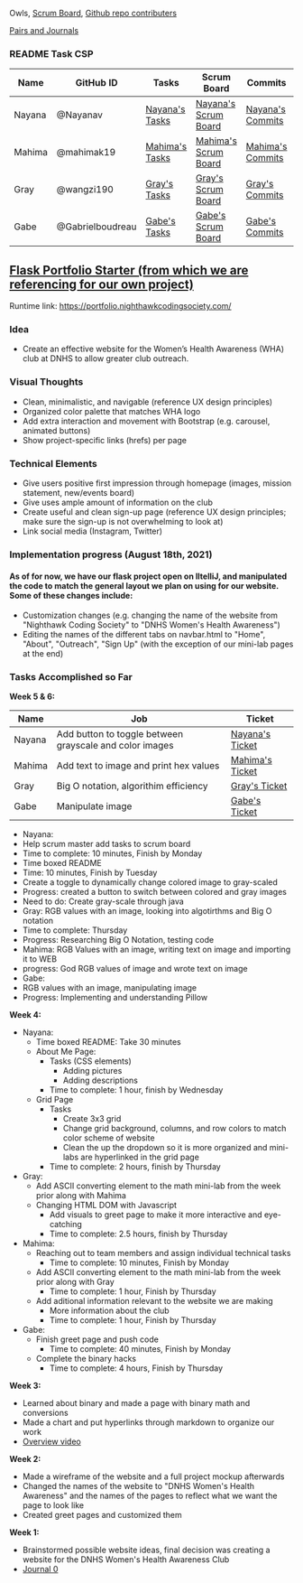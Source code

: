 Owls, [Scrum Board](https://github.com/wangzi190/flask_portfolio/projects/1), [Github repo contributers](https://github.com/wangzi190/flask_portfolio/graphs/contributors)

[Pairs and Journals](https://drive.google.com/drive/folders/1OO_uDmH_A1tTisIU9VoWnIfKt1gEUctu?usp=sharing)

### README Task CSP 
|Name|GitHub ID|Tasks|Scrum Board|Commits|Profile|
|----|---------|-----|-----------|-------|-------|
|Nayana|@Nayanav|[Nayana's Tasks](https://github.com/wangzi190/flask_portfolio/issues?q=assignee%3ANayanav+is%3Aopen)|[Nayana's Scrum Board](https://github.com/wangzi190/flask_portfolio/projects/1?card_filter_query=assignee%3Anayanav)|[Nayana's Commits](https://github.com/wangzi190/flask_portfolio/commits?author=Nayanav)|[Nayana's Profile](https://github.com/Nayanav)|
|Mahima|@mahimak19|[Mahima's Tasks](https://github.com/wangzi190/flask_portfolio/issues?q=assignee%3Amahimak19+is%3Aopen)|[Mahima's Scrum Board](https://github.com/wangzi190/flask_portfolio/projects/1?card_filter_query=assignee%3Amahimak19)|[Mahima's Commits](https://github.com/wangzi190/flask_portfolio/commits?author=mahimak19)|[Mahima's Profile](https://github.com/mahimak19)|
|Gray|@wangzi190|[Gray's Tasks](https://github.com/wangzi190/flask_portfolio/issues?q=assignee%3Awangzi190+is%3Aopen)|[Gray's Scrum Board](https://github.com/wangzi190/flask_portfolio/projects/1?card_filter_query=assignee%3Awangzi190)|[Gray's Commits](https://github.com/wangzi190/flask_portfolio/commits?author=wangzi190)|[Gray's Profile](https://github.com/wangzi190)|
|Gabe|@Gabrielboudreau|[Gabe's Tasks](https://github.com/wangzi190/flask_portfolio/issues?q=assignee%3AGabrielboudreau+is%3Aopen)|[Gabe's Scrum Board](https://github.com/wangzi190/flask_portfolio/projects/1?card_filter_query=assignee%3A+gabrielboudreau)|[Gabe's Commits](https://github.com/wangzi190/flask_portfolio/commits?author=GabrielBoudreau)|[Gabe's Profile](https://github.com/Gabrielboudreau)|


## [Flask Portfolio Starter (from which we are referencing for our own project)](https://nighthawkcodingsociety.com/projectsearch/details/Flask%20Portfolio%20Starter)
Runtime link: https://portfolio.nighthawkcodingsociety.com/

### Idea
* Create an effective website for the Women’s Health Awareness (WHA) club at DNHS to allow greater club outreach.

### Visual Thoughts
* Clean, minimalistic, and navigable (reference UX design principles)
* Organized color palette that matches WHA logo
* Add extra interaction and movement with Bootstrap (e.g. carousel, animated buttons)
* Show project-specific links (hrefs) per page

### Technical Elements
* Give users positive first impression through homepage (images, mission statement, new/events board)
* Give uses ample amount of information on the club
* Create useful and clean sign-up page (reference UX design principles; make sure the sign-up is not overwhelming to look at)
* Link social media (Instagram, Twitter)

### Implementation progress (August 18th, 2021)
#### As of for now, we have our flask project open on IltelliJ, and manipulated the code to match the general layout we plan on using for our website. Some of these changes include:
* Customization changes (e.g. changing the name of the website from "Nighthawk Coding Society" to "DNHS Women's Health Awareness")
* Editing the names of the different tabs on navbar.html to "Home", "About", "Outreach", "Sign Up" (with the exception of our mini-lab pages at the end)

### Tasks Accomplished so Far
**Week 5 & 6:**

|Name|Job|Ticket|
|----|---------|-----|
|Nayana|Add button to toggle between grayscale and color images|[Nayana's Ticket](https://github.com/wangzi190/flask_portfolio/issues/36)|[Nayana's Scrum Board](https://github.com/wangzi190/flask_portfolio/projects/1?card_filter_query=assignee%3Anayanav)|[Nayana's Commits](https://github.com/wangzi190/flask_portfolio/commits?author=Nayanav)|[Nayana's Profile](https://github.com/Nayanav)|
|Mahima|Add text to image and print hex values|[Mahima's Ticket](https://github.com/wangzi190/flask_portfolio/issues/37)|[Mahima's Scrum Board](https://github.com/wangzi190/flask_portfolio/projects/1?card_filter_query=assignee%3Amahimak19)|[Mahima's Commits](https://github.com/wangzi190/flask_portfolio/commits?author=mahimak19)|[Mahima's Profile](https://github.com/mahimak19)|
|Gray|Big O notation, algorithim efficiency|[Gray's Ticket](https://github.com/wangzi190/flask_portfolio/issues/40)|[Gray's Scrum Board](https://github.com/wangzi190/flask_portfolio/projects/1?card_filter_query=assignee%3Awangzi190)|[Gray's Commits](https://github.com/wangzi190/flask_portfolio/commits?author=wangzi190)|[Gray's Profile](https://github.com/wangzi190)|
|Gabe|Manipulate image|[Gabe's Ticket](https://github.com/wangzi190/flask_portfolio/issues/39)|[Gabe's Scrum Board](https://github.com/wangzi190/flask_portfolio/projects/1?card_filter_query=assignee%3A+gabrielboudreau)|[Gabe's Commits](https://github.com/wangzi190/flask_portfolio/commits?author=GabrielBoudreau)|[Gabe's Profile](https://github.com/Gabrielboudreau)|


* Nayana:
* Help scrum master add tasks to scrum board
* Time to complete: 10 minutes, Finish by Monday
* Time boxed README
* Time: 10 minutes, Finish by Tuesday
* Create a toggle to dynamically change colored image to gray-scaled
* Progress: created a button to switch between colored and gray images
* Need to do: Create gray-scale through java
* Gray: RGB values with an image, looking into algotirthms and Big O notation
* Time to complete: Thursday
* Progress: Researching Big O Notation, testing code
* Mahima: RGB Values with an image, writing text on image and importing it to WEB
* progress: God RGB values of image and wrote text on image
* Gabe:
* RGB values with an image, manipulating image
* Progress: Implementing and understanding Pillow

**Week 4:**
* Nayana:
  * Time boxed README: Take 30 minutes
  * About Me Page:
    * Tasks (CSS elements)
      * Adding pictures
      * Adding descriptions
    * Time to complete: 1 hour, finish by Wednesday
  * Grid Page
    * Tasks
      * Create 3x3 grid
      * Change grid background, columns, and row colors to match color scheme of website
      * Clean the up the dropdown so it is more organized and mini-labs are hyperlinked in the grid page
    * Time to complete: 2 hours, finish by Thursday
* Gray:
  * Add ASCII converting element to the math mini-lab from the week prior along with Mahima
  * Changing HTML DOM with Javascript
    * Add visuals to greet page to make it more interactive and eye-catching
    * Time to complete: 2.5 hours, finish by Thursday
* Mahima:
  * Reaching out to team members and assign individual technical tasks
    * Time to complete: 10 minutes, Finish by Monday
  * Add ASCII converting element to the math mini-lab from the week prior along with Gray
    * Time to complete: 1 hour, Finish by Thursday
  * Add aditional information relevant to the website we are making
    * More information about the club
    * Time to complete: 1 hour, Finish by Thursday
* Gabe:
  * Finish greet page and push code
    * Time to complete: 40 minutes, Finish by Monday
  * Complete the binary hacks
    * Time to complete: 4 hours, Finish by Thursday

**Week 3:**
* Learned about binary and made a page with binary math and conversions
* Made a chart and put hyperlinks through markdown to organize our work
* [Overview video](https://youtu.be/z6-6m7LFtjk)

**Week 2:**
* Made a wireframe of the website and a full project mockup afterwards
* Changed the names of the website to "DNHS Women's Health Awareness" and the names of the pages to reflect what we want the page to look like
* Created greet pages and customized them

**Week 1:**
* Brainstormed possible website ideas, final decision was creating a website for the DNHS Women's Health Awareness Club
* [Journal 0](https://youtu.be/A7jPotTP5gI)
